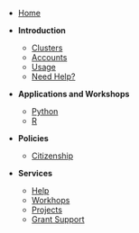 - [Home](/)
- **Introduction**
  - [Clusters](/introduction/clusters)
  - [Accounts](/introduction/introduction)
  - [Usage](/introduction/usage)
  - [Need Help?](/services/help)

- **Applications and Workshops**
  - [Python](/applications/python)
  - [R](/apps/r)

- **Policies**
  - [Citizenship](/policies/citizenship)

- **Services**
  - [Help](/services/help)
  - [Workhops](/services/workshops)
  - [Projects](/services/projects)
  - [Grant Support](/services/grants)

